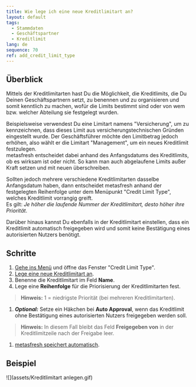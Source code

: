 ```yaml
---
title: Wie lege ich eine neue Kreditlimitart an?
layout: default
tags:
  - Stammdaten
  - Geschäftspartner
  - Kreditlimit
lang: de
sequence: 70
ref: add_credit_limit_type
---
```


## Überblick
Mittels der Kreditlimitarten hast Du die Möglichkeit, die Kreditlimits, die Du Deinen Geschäftspartnern setzt, zu benennen und zu organisieren und somit kenntlich zu machen, wofür die Limits bestimmt sind oder von wem bzw. welcher Abteilung sie festgelegt wurden.

Beispielsweise verwendest Du eine Limitart namens "Versicherung", um zu kennzeichnen, dass dieses Limit aus versicherungstechnischen Gründen eingestellt wurde. Der Geschäftsführer möchte den Limitbetrag jedoch erhöhen, also wählt er die Limitart "Management", um ein neues Kreditlimit festzulegen. <br> metasfresh entscheidet dabei anhand des Anfangsdatums des Kreditlimits, ob es wirksam ist oder nicht. So kann man auch abgelaufene Limits außer Kraft setzen und mit neuen überschreiben.

Sollten jedoch mehrere verschiedene Kreditlimitarten dasselbe Anfangsdatum haben, dann entscheidet metasfresh anhand der festgelegten Reihenfolge unter dem Menüpunkt "Credit Limit Type", welches Kreditlimit vorrangig greift. <br> Es gilt: *Je höher die laufende Nummer der Kreditlimitart, desto höher ihre Priorität*.

Darüber hinaus kannst Du ebenfalls in der Kreditlimitart einstellen, dass ein Kreditlimit automatisch freigegeben wird und somit keine Bestätigung eines autorisierten Nutzers benötigt.

## Schritte
1. [Gehe ins Menü](Menu) und öffne das Fenster "Credit Limit Type".
1. [Lege eine neue Kreditlimitart an](Neuer_Datensatz_Fenster_Webui).
1. Benenne die Kreditlimitart im Feld **Name**.
1. Lege eine **Reihenfolge** für die Priorisierung der Kreditlimitarten fest.
 >**Hinweis:** 1 = niedrigste Priorität (bei mehreren Kreditlimitarten).

1. ***Optional:*** Setze ein Häkchen bei **Auto Approval**, wenn das Kreditlimit ohne Bestätigung eines autorisierten Nutzers freigegeben werden soll.
 >**Hinweis:** In diesem Fall bleibt das Feld **Freigegeben von** in der Kreditlimitzeile nach der Freigabe leer.

1. [metasfresh speichert automatisch](Speicheranzeige).

## Beispiel
![](assets/Kreditlimitart anlegen.gif)
